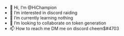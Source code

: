- 👋 Hi, I’m @HiChampion 
- 👀 I’m interested in discord raiding
- 🌱 I’m currently learning nothing
- 💞️ I’m looking to collaborate on token generation
- 📫 How to reach me DM me on discord cheem$#4703

<!---
HiChampion/HiChampion is a ✨ special ✨ repository because its `README.md` (this file) appears on your GitHub profile.
You can click the Preview link to take a look at your changes.
--->
